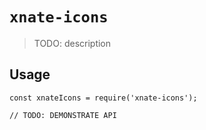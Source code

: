 # `xnate-icons`

> TODO: description

## Usage

```
const xnateIcons = require('xnate-icons');

// TODO: DEMONSTRATE API
```
